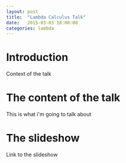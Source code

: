```yaml
---
layout: post
title:  "Lambda Calculus Talk"
date:   2015-03-03 18:00:00
categories: lambda
---
```


# Introduction
Context of the talk

# The content of the talk
This is what i'm going to talk about

# The slideshow
Link to the slideshow
